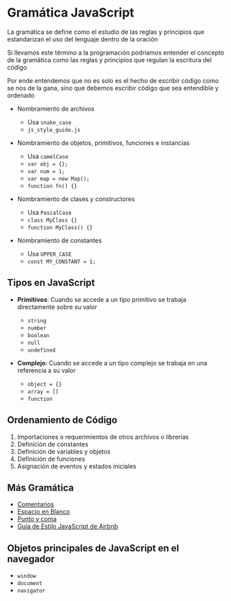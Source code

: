 # Gramática JavaScript

La gramática se define como el estudio de las reglas y principios que estandarizan el uso del lenguaje dentro de la oración

Si llevamos este término a la programación podríamos entender el concepto de la gramática como las reglas y principios que regulan la escritura del código

Por ende entendemos que no es solo es el hecho de escribir código como se nos de la gana, sino que debemos escribir código que sea entendible y ordenado

* Nombramiento de archivos
    * Usa `snake_case`
    * `js_style_guide.js`

* Nombramiento de objetos, primitivos, funciones e instancias
    * Usa `camelCase`
    * `var obj = {};`
    * `var num = 1;`
    * `var map = new Map();`
    * `function fn() {}`

* Nombramiento de clases y constructores
    * Usa `PascalCase`
    * `class MyClass {}`
    * `function MyClass() {}`

* Nombramiento de constantes
    * Usa `UPPER_CASE`
    * `const MY_CONSTANT = 1;`

## Tipos en JavaScript

* **Primitivos**: Cuando se accede a un tipo primitivo se trabaja directamente sobre su valor
    + `string`
    + `number`
    + `boolean`
    + `null`
    + `undefined`

* **Complejo**: Cuando se accede a un tipo complejo se trabaja en una referencia a su valor
    + `object = {}`
    + `array = []`
    + `function`

## Ordenamiento de Código

1. Importaciones o requerimientos de otros archivos o librerias
2. Definición de constantes
3. Definición de variables y objetos
4. Definición de funciones
5. Asignación de eventos y estados iniciales

## Más Gramática

* [Comentarios](https://github.com/airbnb/javascript#comments)
* [Espacio en Blanco](https://github.com/airbnb/javascript#whitespace)
* [Punto y coma](https://github.com/airbnb/javascript#semicolons)
* [Guía de Estilo JavaScript de Airbnb](https://github.com/airbnb/javascript#airbnb-javascript-style-guide-)

## Objetos principales de JavaScript en el navegador

* `window`
* `document`
* `navigator`